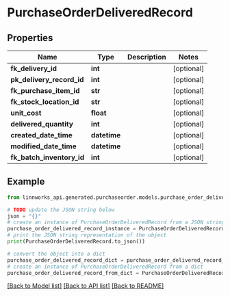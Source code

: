 # PurchaseOrderDeliveredRecord


## Properties

Name | Type | Description | Notes
------------ | ------------- | ------------- | -------------
**fk_delivery_id** | **int** |  | [optional] 
**pk_delivery_record_id** | **int** |  | [optional] 
**fk_purchase_item_id** | **str** |  | [optional] 
**fk_stock_location_id** | **str** |  | [optional] 
**unit_cost** | **float** |  | [optional] 
**delivered_quantity** | **int** |  | [optional] 
**created_date_time** | **datetime** |  | [optional] 
**modified_date_time** | **datetime** |  | [optional] 
**fk_batch_inventory_id** | **int** |  | [optional] 

## Example

```python
from linnworks_api.generated.purchaseorder.models.purchase_order_delivered_record import PurchaseOrderDeliveredRecord

# TODO update the JSON string below
json = "{}"
# create an instance of PurchaseOrderDeliveredRecord from a JSON string
purchase_order_delivered_record_instance = PurchaseOrderDeliveredRecord.from_json(json)
# print the JSON string representation of the object
print(PurchaseOrderDeliveredRecord.to_json())

# convert the object into a dict
purchase_order_delivered_record_dict = purchase_order_delivered_record_instance.to_dict()
# create an instance of PurchaseOrderDeliveredRecord from a dict
purchase_order_delivered_record_from_dict = PurchaseOrderDeliveredRecord.from_dict(purchase_order_delivered_record_dict)
```
[[Back to Model list]](../README.md#documentation-for-models) [[Back to API list]](../README.md#documentation-for-api-endpoints) [[Back to README]](../README.md)


